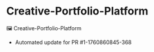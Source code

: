 # Creative-Portfolio-Platform
🖼️ Creative-Portfolio-Platform


- Automated update for PR #1-1760860845-368